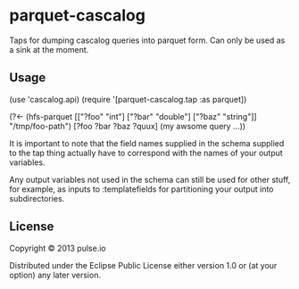 # parquet-cascalog

Taps for dumping cascalog queries into parquet form.  Can only be
used as a sink at the moment.

## Usage

(use 'cascalog.api)
(require '[parquet-cascalog.tap :as parquet])

(?<- (hfs-parquet 
      [["?foo" "int"] ["?bar" "double"] ["?baz" "string"]]
      "/tmp/foo-path")
     [?foo ?bar ?baz ?quux]
     (my awsome query ...))

It is important to note that the field names supplied in the schema
supplied to the tap thing actually have to correspond with the names
of your output variables.

Any output variables not used in the schema can still be used for other
stuff, for example, as inputs to :templatefields for partitioning your
output into subdirectories.

## License

Copyright © 2013 pulse.io

Distributed under the Eclipse Public License either version 1.0 or (at
your option) any later version.
